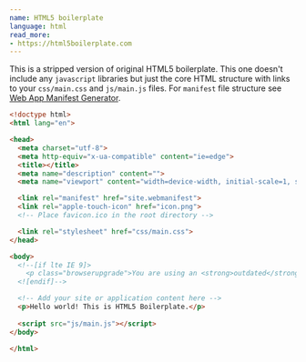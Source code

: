 ```yaml
---
name: HTML5 boilerplate
language: html
read_more:
- https://html5boilerplate.com
---
```

This is a stripped version of original HTML5 boilerplate.
This one doesn't include any `javascript` libraries but just the core HTML structure with links to your `css/main.css` and `js/main.js` files.
For `manifest` file structure see [Web App Manifest Generator](https://tomitm.github.io/appmanifest/).

```html
<!doctype html>
<html lang="en">

<head>
  <meta charset="utf-8">
  <meta http-equiv="x-ua-compatible" content="ie=edge">
  <title></title>
  <meta name="description" content="">
  <meta name="viewport" content="width=device-width, initial-scale=1, shrink-to-fit=no">

  <link rel="manifest" href="site.webmanifest">
  <link rel="apple-touch-icon" href="icon.png">
  <!-- Place favicon.ico in the root directory -->

  <link rel="stylesheet" href="css/main.css">
</head>

<body>
  <!--[if lte IE 9]>
    <p class="browserupgrade">You are using an <strong>outdated</strong> browser. Please <a href="https://browsehappy.com/">upgrade your browser</a> to improve your experience and security.</p>
  <![endif]-->

  <!-- Add your site or application content here -->
  <p>Hello world! This is HTML5 Boilerplate.</p>
  
  <script src="js/main.js"></script>
</body>

</html>
```

